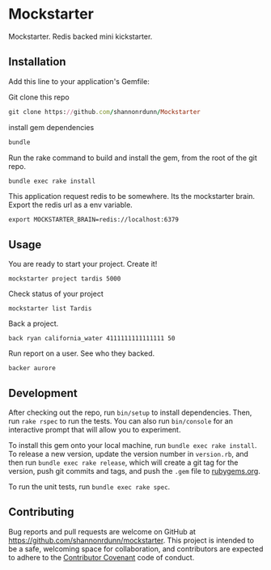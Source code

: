# Mockstarter

Mockstarter. Redis backed mini kickstarter.

## Installation

Add this line to your application's Gemfile:

Git clone this repo
```ruby
git clone https://github.com/shannonrdunn/Mockstarter
```

install gem dependencies
```bash
bundle
```

Run the rake command to build and install the gem, from the root of the git repo.
```bash
bundle exec rake install
```

This application request redis to be somewhere. Its the mockstarter brain. Export the redis url as a env variable.

```
export MOCKSTARTER_BRAIN=redis://localhost:6379
```

## Usage

You are ready to start your project. Create it!

```
mockstarter project tardis 5000
```

Check status of your project

```
mockstarter list Tardis
```

Back a project.
```
back ryan california_water 4111111111111111 50
```

Run report on a user. See who they backed.
```
backer aurore
```
## Development

After checking out the repo, run `bin/setup` to install dependencies. Then, run `rake rspec` to run the tests. You can also run `bin/console` for an interactive prompt that will allow you to experiment.

To install this gem onto your local machine, run `bundle exec rake install`. To release a new version, update the version number in `version.rb`, and then run `bundle exec rake release`, which will create a git tag for the version, push git commits and tags, and push the `.gem` file to [rubygems.org](https://rubygems.org).

To run the unit tests, run `bundle exec rake spec`.

## Contributing

Bug reports and pull requests are welcome on GitHub at https://github.com/shannonrdunn/mockstarter. This project is intended to be a safe, welcoming space for collaboration, and contributors are expected to adhere to the [Contributor Covenant](contributor-covenant.org) code of conduct.
